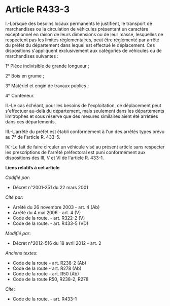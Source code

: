 # Article R433-3

I.-Lorsque des besoins locaux permanents le justifient, le transport de marchandises ou la circulation de véhicules
présentant un caractère exceptionnel en raison de leurs dimensions ou de leur masse, lesquelles ne respectent pas les limites
réglementaires, peut être réglementé par arrêté du préfet du département dans lequel est effectué le déplacement. Ces
dispositions s'appliquent exclusivement aux catégories de véhicules ou de marchandises suivantes : 

1° Pièce indivisible de grande longueur ; 

2° Bois en grume ; 

3° Matériel et engin de travaux publics ; 

4° Conteneur. 

II.-Le cas échéant, pour les besoins de l'exploitation, ce déplacement peut s'effectuer au-delà du département, mais
seulement dans les départements limitrophes et sous réserve que des mesures similaires aient été arrêtées dans ces
départements. 

III.-L'arrêté du préfet est établi conformément à l'un des arrêtés types prévu au 7° de l'article R. 433-5. 

IV.-Le fait de faire circuler un véhicule visé au présent article sans respecter les prescriptions de l'arrêté préfectoral
est puni conformément aux dispositions des III,  V et VI de l'article R. 433-1.

**Liens relatifs à cet article**

_Codifié par_:

  - Décret n°2001-251 du 22 mars 2001

_Cité par_:

  - Arrêté du 26 novembre 2003 - art. 4 (Ab)
  - Arrêté du 4 mai 2006 - art. 4 (V)
  - Code de la route. - art. R322-2 (V)
  - Code de la route. - art. R433-5 (VD)

_Modifié par_:

  - Décret n°2012-516 du 18 avril 2012 - art. 2

_Anciens textes_:

  - Code de la route - art. R238-2 (Ab)
  - Code de la route - art. R278 (Ab)
  - Code de la route - art. R50 (Ab)
  - Code de la route R50, R238-2, R278

_Cite_:

  - Code de la route. - art. R433-1
